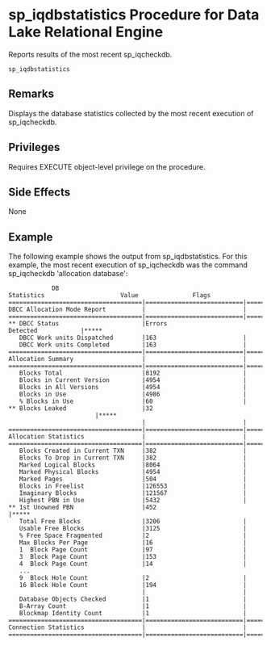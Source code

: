 <!-- loioa5a4d30384f2101589ee88c96ba8bea6 -->

# sp\_iqdbstatistics Procedure for Data Lake Relational Engine

Reports results of the most recent sp\_iqcheckdb.



```
sp_iqdbstatistics
```



<a name="loioa5a4d30384f2101589ee88c96ba8bea6__iq_refbb_1529"/>

## Remarks

Displays the database statistics collected by the most recent execution of sp\_iqcheckdb.



<a name="loioa5a4d30384f2101589ee88c96ba8bea6__iq_refbb_1528"/>

## Privileges

Requires EXECUTE object-level privilege on the procedure.



## Side Effects

None



<a name="loioa5a4d30384f2101589ee88c96ba8bea6__iq_refbb_1530"/>

## Example

The following example shows the output from sp\_iqdbstatistics. For this example, the most recent execution of sp\_iqcheckdb was the command sp\_iqcheckdb 'allocation database':

```
            DB Statistics                     Value               Flags
=====================================|===========================|=====
DBCC Allocation Mode Report          |                           |
=====================================|===========================|=====
** DBCC Status                       |Errors Detected            |*****
   DBCC Work units Dispatched        |163                        |
   DBCC Work units Completed         |163                        |
=====================================|===========================|=====
Allocation Summary                   |                           | 
=====================================|===========================|=====
   Blocks Total                      |8192                       | 
   Blocks in Current Version         |4954                       | 
   Blocks in All Versions            |4954                       | 
   Blocks in Use                     |4986                       | 
   % Blocks in Use                   |60                         | 
** Blocks Leaked                     |32                         |*****
                                     |                           |
=====================================|===========================|=====
Allocation Statistics                |                           | 
=====================================|===========================|=====
   Blocks Created in Current TXN     |382                        | 
   Blocks To Drop in Current TXN     |382                        | 
   Marked Logical Blocks             |8064                       | 
   Marked Physical Blocks            |4954                       | 
   Marked Pages                      |504                        | 
   Blocks in Freelist                |126553                     | 
   Imaginary Blocks                  |121567                     | 
   Highest PBN in Use                |5432                       | 
** 1st Unowned PBN                   |452                        |*****
   Total Free Blocks                 |3206                       | 
   Usable Free Blocks                |3125                       | 
   % Free Space Fragmented           |2                          |
   Max Blocks Per Page               |16                         | 
   1  Block Page Count               |97                         | 
   3  Block Page Count               |153                        | 
   4  Block Page Count               |14                         | 
   ...
   9  Block Hole Count               |2                          | 
   16 Block Hole Count               |194                        | 
                                     |                           | 
   Database Objects Checked          |1                          | 
   B-Array Count                     |1                          | 
   Blockmap Identity Count           |1                          | 
=====================================|===========================|=====
Connection Statistics                |                           | 
=====================================|===========================|=====
```

